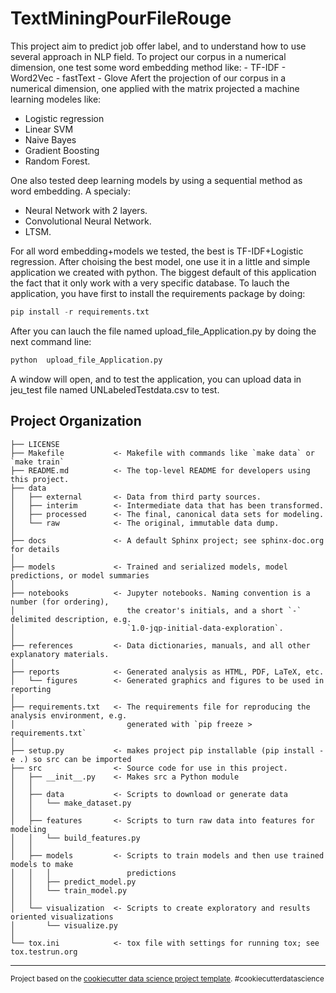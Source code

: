 TextMiningPourFileRouge
==============================

This project aim to predict job offer label, and to understand how to use several approach in NLP field.
To project our corpus in a numerical dimension, one test some word embedding method like:
    - TF-IDF 
    - Word2Vec
    - fastText
    - Glove
   Afert the projection of our corpus in a numerical dimension, one applied with the matrix projected a machine learning modeles
   like:
   - Logistic regression
   - Linear SVM 
   - Naive Bayes
   - Gradient Boosting
   - Random Forest.
   
One also tested deep learning models by using a sequential method as word embedding. A specialy:

   - Neural Network with 2 layers.
   - Convolutional Neural Network.
   - LTSM.
   
  For all word embedding+models we tested, the best is TF-IDF+Logistic regression. After choising the best model, one use it 
  in a little and simple application  we created with python. The biggest default of this application the fact that it only
  work with a very specific database.  To lauch the application, you have first to install the requirements package by doing:
  ```python
pip install -r requirements.txt
```
After you can lauch the file named  upload_file_Application.py by doing the next command line:

 ```python
python  upload_file_Application.py
```
A window will open, and to test the application, you can upload data in jeu_test file named UNLabeledTestdata.csv to test. 


Project Organization
------------

    ├── LICENSE
    ├── Makefile           <- Makefile with commands like `make data` or `make train`
    ├── README.md          <- The top-level README for developers using this project.
    ├── data
    │   ├── external       <- Data from third party sources.
    │   ├── interim        <- Intermediate data that has been transformed.
    │   ├── processed      <- The final, canonical data sets for modeling.
    │   └── raw            <- The original, immutable data dump.
    │
    ├── docs               <- A default Sphinx project; see sphinx-doc.org for details
    │
    ├── models             <- Trained and serialized models, model predictions, or model summaries
    │
    ├── notebooks          <- Jupyter notebooks. Naming convention is a number (for ordering),
    │                         the creator's initials, and a short `-` delimited description, e.g.
    │                         `1.0-jqp-initial-data-exploration`.
    │
    ├── references         <- Data dictionaries, manuals, and all other explanatory materials.
    │
    ├── reports            <- Generated analysis as HTML, PDF, LaTeX, etc.
    │   └── figures        <- Generated graphics and figures to be used in reporting
    │
    ├── requirements.txt   <- The requirements file for reproducing the analysis environment, e.g.
    │                         generated with `pip freeze > requirements.txt`
    │
    ├── setup.py           <- makes project pip installable (pip install -e .) so src can be imported
    ├── src                <- Source code for use in this project.
    │   ├── __init__.py    <- Makes src a Python module
    │   │
    │   ├── data           <- Scripts to download or generate data
    │   │   └── make_dataset.py
    │   │
    │   ├── features       <- Scripts to turn raw data into features for modeling
    │   │   └── build_features.py
    │   │
    │   ├── models         <- Scripts to train models and then use trained models to make
    │   │   │                 predictions
    │   │   ├── predict_model.py
    │   │   └── train_model.py
    │   │
    │   └── visualization  <- Scripts to create exploratory and results oriented visualizations
    │       └── visualize.py
    │
    └── tox.ini            <- tox file with settings for running tox; see tox.testrun.org


--------

<p><small>Project based on the <a target="_blank" href="https://drivendata.github.io/cookiecutter-data-science/">cookiecutter data science project template</a>. #cookiecutterdatascience</small></p>
